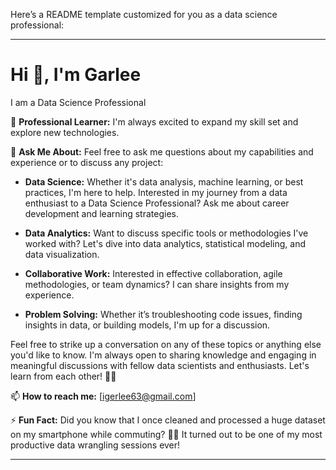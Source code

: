 Here’s a README template customized for you as a data science professional:

---

# Hi 👋, I'm Garlee

I am a Data Science Professional

🌱 **Professional Learner:** I'm always excited to expand my skill set and explore new technologies.

💬 **Ask Me About:** Feel free to ask me questions about my capabilities and experience or to discuss any project:

- **Data Science:** Whether it's data analysis, machine learning, or best practices, I'm here to help. Interested in my journey from a data enthusiast to a Data Science Professional? Ask me about career development and learning strategies.
  
- **Data Analytics:** Want to discuss specific tools or methodologies I've worked with? Let's dive into data analytics, statistical modeling, and data visualization.

- **Collaborative Work:** Interested in effective collaboration, agile methodologies, or team dynamics? I can share insights from my experience.

- **Problem Solving:** Whether it’s troubleshooting code issues, finding insights in data, or building models, I'm up for a discussion.

Feel free to strike up a conversation on any of these topics or anything else you'd like to know. I'm always open to sharing knowledge and engaging in meaningful discussions with fellow data scientists and enthusiasts. Let's learn from each other! 🧠🚀

📫 **How to reach me:** [igerlee63@gmail.com]

⚡ **Fun Fact:** Did you know that I once cleaned and processed a huge dataset on my smartphone while commuting? 🚆📱 It turned out to be one of my most productive data wrangling sessions ever!

---


